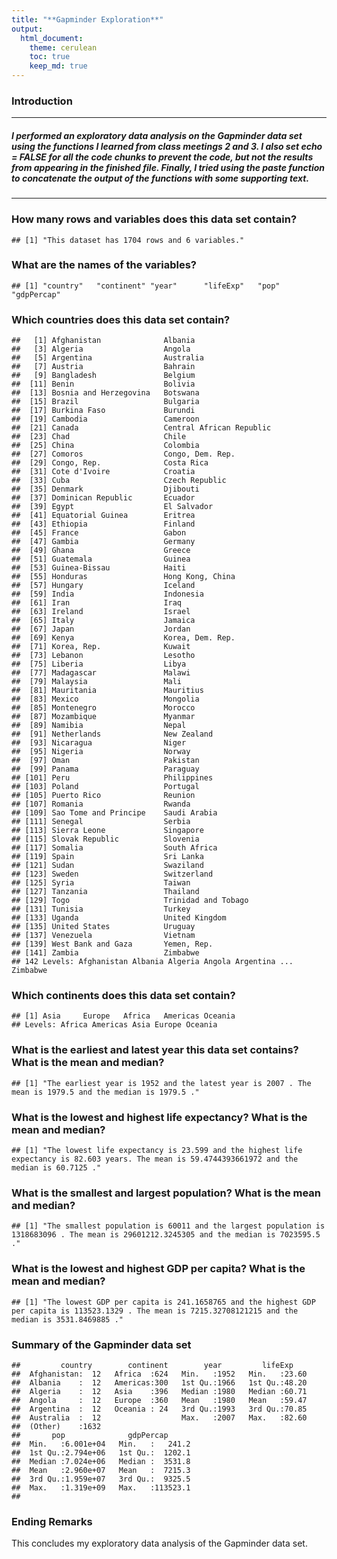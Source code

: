 ```yaml
---
title: "**Gapminder Exploration**"
output: 
  html_document:
    theme: cerulean
    toc: true
    keep_md: true
---
```

### **Introduction**

-----------------------

##### I performed an exploratory data analysis on the Gapminder data set using the functions I learned from class meetings 2 and 3. I also set echo = FALSE for all the code chunks to prevent the code, but not the results from appearing in the finished file. Finally, I tried using the paste function to concatenate the output of the functions with some supporting text. 



--------------------------------------------------------------------------

### **How many rows and variables does this data set contain?**

```
## [1] "This dataset has 1704 rows and 6 variables."
```
### **What are the names of the variables?**

```
## [1] "country"   "continent" "year"      "lifeExp"   "pop"       "gdpPercap"
```
### **Which countries does this data set contain?**

```
##   [1] Afghanistan              Albania                 
##   [3] Algeria                  Angola                  
##   [5] Argentina                Australia               
##   [7] Austria                  Bahrain                 
##   [9] Bangladesh               Belgium                 
##  [11] Benin                    Bolivia                 
##  [13] Bosnia and Herzegovina   Botswana                
##  [15] Brazil                   Bulgaria                
##  [17] Burkina Faso             Burundi                 
##  [19] Cambodia                 Cameroon                
##  [21] Canada                   Central African Republic
##  [23] Chad                     Chile                   
##  [25] China                    Colombia                
##  [27] Comoros                  Congo, Dem. Rep.        
##  [29] Congo, Rep.              Costa Rica              
##  [31] Cote d'Ivoire            Croatia                 
##  [33] Cuba                     Czech Republic          
##  [35] Denmark                  Djibouti                
##  [37] Dominican Republic       Ecuador                 
##  [39] Egypt                    El Salvador             
##  [41] Equatorial Guinea        Eritrea                 
##  [43] Ethiopia                 Finland                 
##  [45] France                   Gabon                   
##  [47] Gambia                   Germany                 
##  [49] Ghana                    Greece                  
##  [51] Guatemala                Guinea                  
##  [53] Guinea-Bissau            Haiti                   
##  [55] Honduras                 Hong Kong, China        
##  [57] Hungary                  Iceland                 
##  [59] India                    Indonesia               
##  [61] Iran                     Iraq                    
##  [63] Ireland                  Israel                  
##  [65] Italy                    Jamaica                 
##  [67] Japan                    Jordan                  
##  [69] Kenya                    Korea, Dem. Rep.        
##  [71] Korea, Rep.              Kuwait                  
##  [73] Lebanon                  Lesotho                 
##  [75] Liberia                  Libya                   
##  [77] Madagascar               Malawi                  
##  [79] Malaysia                 Mali                    
##  [81] Mauritania               Mauritius               
##  [83] Mexico                   Mongolia                
##  [85] Montenegro               Morocco                 
##  [87] Mozambique               Myanmar                 
##  [89] Namibia                  Nepal                   
##  [91] Netherlands              New Zealand             
##  [93] Nicaragua                Niger                   
##  [95] Nigeria                  Norway                  
##  [97] Oman                     Pakistan                
##  [99] Panama                   Paraguay                
## [101] Peru                     Philippines             
## [103] Poland                   Portugal                
## [105] Puerto Rico              Reunion                 
## [107] Romania                  Rwanda                  
## [109] Sao Tome and Principe    Saudi Arabia            
## [111] Senegal                  Serbia                  
## [113] Sierra Leone             Singapore               
## [115] Slovak Republic          Slovenia                
## [117] Somalia                  South Africa            
## [119] Spain                    Sri Lanka               
## [121] Sudan                    Swaziland               
## [123] Sweden                   Switzerland             
## [125] Syria                    Taiwan                  
## [127] Tanzania                 Thailand                
## [129] Togo                     Trinidad and Tobago     
## [131] Tunisia                  Turkey                  
## [133] Uganda                   United Kingdom          
## [135] United States            Uruguay                 
## [137] Venezuela                Vietnam                 
## [139] West Bank and Gaza       Yemen, Rep.             
## [141] Zambia                   Zimbabwe                
## 142 Levels: Afghanistan Albania Algeria Angola Argentina ... Zimbabwe
```

### **Which continents does this data set contain?**

```
## [1] Asia     Europe   Africa   Americas Oceania 
## Levels: Africa Americas Asia Europe Oceania
```


### **What is the earliest and latest year this data set contains? What is the mean and median?**

```
## [1] "The earliest year is 1952 and the latest year is 2007 . The mean is 1979.5 and the median is 1979.5 ."
```


### **What is the lowest and highest life expectancy? What is the mean and median?**

```
## [1] "The lowest life expectancy is 23.599 and the highest life expectancy is 82.603 years. The mean is 59.4744393661972 and the median is 60.7125 ."
```

### **What is the smallest and largest population? What is the mean and median?**

```
## [1] "The smallest population is 60011 and the largest population is 1318683096 . The mean is 29601212.3245305 and the median is 7023595.5 ."
```


### **What is the lowest and highest GDP per capita? What is the mean and median?**

```
## [1] "The lowest GDP per capita is 241.1658765 and the highest GDP per capita is 113523.1329 . The mean is 7215.32708121215 and the median is 3531.8469885 ."
```

### **Summary of the Gapminder data set**

```
##         country        continent        year         lifeExp     
##  Afghanistan:  12   Africa  :624   Min.   :1952   Min.   :23.60  
##  Albania    :  12   Americas:300   1st Qu.:1966   1st Qu.:48.20  
##  Algeria    :  12   Asia    :396   Median :1980   Median :60.71  
##  Angola     :  12   Europe  :360   Mean   :1980   Mean   :59.47  
##  Argentina  :  12   Oceania : 24   3rd Qu.:1993   3rd Qu.:70.85  
##  Australia  :  12                  Max.   :2007   Max.   :82.60  
##  (Other)    :1632                                                
##       pop              gdpPercap       
##  Min.   :6.001e+04   Min.   :   241.2  
##  1st Qu.:2.794e+06   1st Qu.:  1202.1  
##  Median :7.024e+06   Median :  3531.8  
##  Mean   :2.960e+07   Mean   :  7215.3  
##  3rd Qu.:1.959e+07   3rd Qu.:  9325.5  
##  Max.   :1.319e+09   Max.   :113523.1  
## 
```

### **Ending Remarks**
This concludes my exploratory data analysis of the Gapminder data set.

